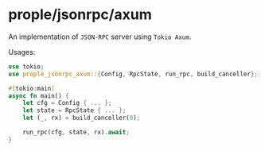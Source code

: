 # prople/jsonrpc/axum

An implementation of `JSON-RPC` server using `Tokio Axum`.

Usages:

```rust
use tokio;
use prople_jsonrpc_axum::{Config, RpcState, run_rpc, build_canceller};

#[tokio:main]
async fn main() {
    let cfg = Config { ... };
    let state = RpcState { ... };
    let (_, rx) = build_canceller(0);

    run_rpc(cfg, state, rx).await;
}
```